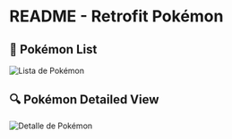 # README - Retrofit Pokémon

## 📜 Pokémon List  
![Lista de Pokémon](pokemon_list.png)

## 🔍 Pokémon Detailed View  
![Detalle de Pokémon](pokemon_detail.png)
